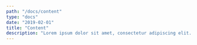 ```yaml
---
path: "/docs/content"
type: "docs"
date: "2019-02-01"
title: "Content"
description: "Lorem ipsum dolor sit amet, consectetur adipiscing elit. Nunc tempus laoreet leo sit amet iaculis."
---
```

